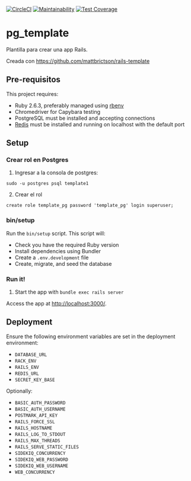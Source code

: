 [![CircleCI](https://circleci.com/gh/programandoarg/pg_template.svg?style=shield&circle-token=742874aa9019950a5755d89184e6eabe0e6d1855)](https://circleci.com/gh/programandoarg/pg_template)
[![Maintainability](https://api.codeclimate.com/v1/badges/c5410ac4a17c846a121e/maintainability)](https://codeclimate.com/repos/5fadf053541ba101b500a47b/maintainability)
[![Test Coverage](https://api.codeclimate.com/v1/badges/c5410ac4a17c846a121e/test_coverage)](https://codeclimate.com/repos/5fadf053541ba101b500a47b/test_coverage)

# pg_template

Plantilla para crear una app Rails.

Creada con https://github.com/mattbrictson/rails-template

## Pre-requisitos

This project requires:

* Ruby 2.6.3, preferably managed using [rbenv][]
* Chromedriver for Capybara testing
* PostgreSQL must be installed and accepting connections
* [Redis][] must be installed and running on localhost with the default port

## Setup

### Crear rol en Postgres

1. Ingresar a la consola de postgres:
```
sudo -u postgres psql template1
```
2. Crear el rol
```
create role template_pg password 'template_pg' login superuser;
```

### bin/setup

Run the `bin/setup` script. This script will:

* Check you have the required Ruby version
* Install dependencies using Bundler
* Create a `.env.development` file
* Create, migrate, and seed the database

### Run it!

<!--
  TODO:
  1. Run `bin/rake` to run all tests and lint checks. -->
1. Start the app with `bundle exec rails server`

Access the app at <http://localhost:3000/>.

## Deployment

Ensure the following environment variables are set in the deployment environment:

* `DATABASE_URL`
* `RACK_ENV`
* `RAILS_ENV`
* `REDIS_URL`
* `SECRET_KEY_BASE`

Optionally:

* `BASIC_AUTH_PASSWORD`
* `BASIC_AUTH_USERNAME`
* `POSTMARK_API_KEY`
* `RAILS_FORCE_SSL`
* `RAILS_HOSTNAME`
* `RAILS_LOG_TO_STDOUT`
* `RAILS_MAX_THREADS`
* `RAILS_SERVE_STATIC_FILES`
* `SIDEKIQ_CONCURRENCY`
* `SIDEKIQ_WEB_PASSWORD`
* `SIDEKIQ_WEB_USERNAME`
* `WEB_CONCURRENCY`

[rbenv]:https://github.com/sstephenson/rbenv
[redis]:http://redis.io
[Homebrew]:http://brew.sh

